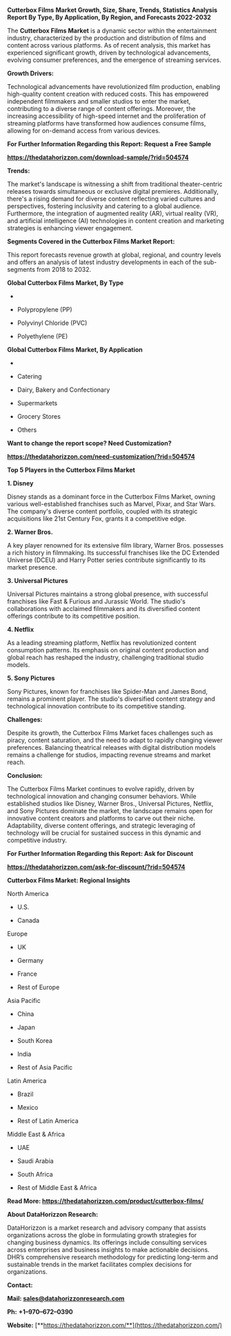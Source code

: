 **Cutterbox Films** **Market Growth, Size, Share, Trends, Statistics
Analysis Report By Type, By Application, By Region, and Forecasts
2022-2032**

The **Cutterbox Films Market** is a dynamic sector within the
entertainment industry, characterized by the production and distribution
of films and content across various platforms. As of recent analysis,
this market has experienced significant growth, driven by technological
advancements, evolving consumer preferences, and the emergence of
streaming services.

**Growth Drivers:**

Technological advancements have revolutionized film production, enabling
high-quality content creation with reduced costs. This has empowered
independent filmmakers and smaller studios to enter the market,
contributing to a diverse range of content offerings. Moreover, the
increasing accessibility of high-speed internet and the proliferation of
streaming platforms have transformed how audiences consume films,
allowing for on-demand access from various devices.

**For Further Information Regarding this Report: Request a Free Sample**

**<https://thedatahorizzon.com/download-sample/?rid=504574>**

**Trends:**

The market's landscape is witnessing a shift from traditional
theater-centric releases towards simultaneous or exclusive digital
premieres. Additionally, there's a rising demand for diverse content
reflecting varied cultures and perspectives, fostering inclusivity and
catering to a global audience. Furthermore, the integration of augmented
reality (AR), virtual reality (VR), and artificial intelligence (AI)
technologies in content creation and marketing strategies is enhancing
viewer engagement.

**Segments Covered in the Cutterbox Films Market Report:**

This report forecasts revenue growth at global, regional, and country
levels and offers an analysis of latest industry developments in each of
the sub-segments from 2018 to 2032.

**Global Cutterbox Films Market, By Type**

-   

-   Polypropylene (PP)

-   Polyvinyl Chloride (PVC)

-   Polyethylene (PE)

**Global Cutterbox Films Market, By Application**

-   

-   Catering

-   Dairy, Bakery and Confectionary

-   Supermarkets

-   Grocery Stores

-   Others

**Want to change the report scope? Need Customization?**

**<https://thedatahorizzon.com/need-customization/?rid=504574>**

**Top 5 Players in the Cutterbox Films Market**

**1. Disney**

Disney stands as a dominant force in the Cutterbox Films Market, owning
various well-established franchises such as Marvel, Pixar, and Star
Wars. The company's diverse content portfolio, coupled with its
strategic acquisitions like 21st Century Fox, grants it a competitive
edge.

**2. Warner Bros.**

A key player renowned for its extensive film library, Warner Bros.
possesses a rich history in filmmaking. Its successful franchises like
the DC Extended Universe (DCEU) and Harry Potter series contribute
significantly to its market presence.

**3. Universal Pictures**

Universal Pictures maintains a strong global presence, with successful
franchises like Fast & Furious and Jurassic World. The studio's
collaborations with acclaimed filmmakers and its diversified content
offerings contribute to its competitive position.

**4. Netflix**

As a leading streaming platform, Netflix has revolutionized content
consumption patterns. Its emphasis on original content production and
global reach has reshaped the industry, challenging traditional studio
models.

**5. Sony Pictures**

Sony Pictures, known for franchises like Spider-Man and James Bond,
remains a prominent player. The studio's diversified content strategy
and technological innovation contribute to its competitive standing.

**Challenges:**

Despite its growth, the Cutterbox Films Market faces challenges such as
piracy, content saturation, and the need to adapt to rapidly changing
viewer preferences. Balancing theatrical releases with digital
distribution models remains a challenge for studios, impacting revenue
streams and market reach.

**Conclusion:**

The Cutterbox Films Market continues to evolve rapidly, driven by
technological innovation and changing consumer behaviors. While
established studios like Disney, Warner Bros., Universal Pictures,
Netflix, and Sony Pictures dominate the market, the landscape remains
open for innovative content creators and platforms to carve out their
niche. Adaptability, diverse content offerings, and strategic leveraging
of technology will be crucial for sustained success in this dynamic and
competitive industry.

**For Further Information Regarding this Report: Ask for Discount**

**<https://thedatahorizzon.com/ask-for-discount/?rid=504574>**

**Cutterbox Films Market: Regional Insights**

North America

-   U.S.

-   Canada

Europe

-   UK

-   Germany

-   France

-   Rest of Europe

Asia Pacific

-   China

-   Japan

-   South Korea

-   India

-   Rest of Asia Pacific

Latin America

-   Brazil

-   Mexico

-   Rest of Latin America

Middle East & Africa

-   UAE

-   Saudi Arabia

-   South Africa

-   Rest of Middle East & Africa

**Read More: <https://thedatahorizzon.com/product/cutterbox-films/>**

**About DataHorizzon Research:**

DataHorizzon is a market research and advisory company that assists
organizations across the globe in formulating growth strategies for
changing business dynamics. Its offerings include consulting services
across enterprises and business insights to make actionable decisions.
DHR’s comprehensive research methodology for predicting long-term and
sustainable trends in the market facilitates complex decisions for
organizations.

**Contact:**

**Mail: <sales@datahorizzonresearch.com>**

**Ph:** **+1–970–672–0390**

**Website:**
[**https://thedatahorizzon.com/**](https://thedatahorizzon.com/)
